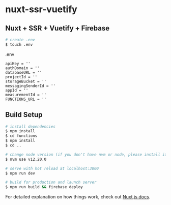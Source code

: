 # nuxt-ssr-vuetify

## Nuxt + SSR + Vuetify + Firebase

```bash
# create .env
$ touch .env
```
.env
 ```
apiKey = ''
authDomain = ''
databaseURL = ''
projectId = ''
storageBucket = ''
messagingSenderId = ''
appId = ''
measurementId = ''
FUNCTIONS_URL = ''
 ```

## Build Setup

```bash
# install dependencies
$ npm install
$ cd functions
$ npm install
$ cd ..

# change node version (if you don't have nvm or node, please install it before build.)
$ nvm use v12.20.0

# serve with hot reload at localhost:3000
$ npm run dev

# build for production and launch server
$ npm run build && firebase deploy

```

For detailed explanation on how things work, check out [Nuxt.js docs](https://nuxtjs.org).
